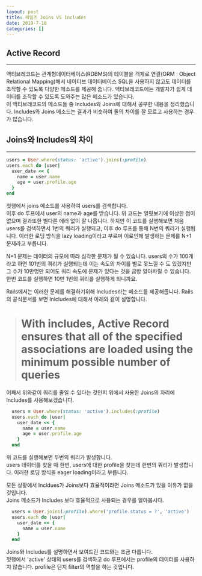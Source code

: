 ```yaml
---
layout: post
title: 레일즈 Joins VS Includes
date: 2019-7-18
categories: []
---
```


## Active Record
* * *

액티브레코드는 관계형데이터베이스(RDBMS)의 테이블을 객체로 연결(ORM : Object Relational Mapping)해서
네이티브 데이터베이스 SQL을 사용하지 않고도 데이터를 조작할 수 있도록 다양한 메소드를 제공해 줍니다.
액티브레코드에는 개발자가 쉽게 데이터를 조작할 수 있도록 도와주는 많은 메소드가 있습니다.  
이 액티브레코드의 메소드들 중 Includes와 Joins에 대해서 공부한 내용을 정리했습니다.
Includes와 Joins 메소드는 결과가 비슷하여 둘의 차이를 잘 모르고 사용하는 경우가 많습니다.

## Joins와 Includes의 차이
* * *

```ruby
users = User.where(status: 'active').joins(:profile)
users.each do |user|
  user_date << {
    name = user.name
    age = user.profile.age
  }
end
```

첫행에서 joins 메소드를 사용하여 users를 검색합니다.  
이후 do 루프에서 user의 name과 age를 받습니다.
위 코드는 얼핏보기에 이상한 점이 없으며 결과또한 별다른 에러 없이 잘 나옵니다.
하지만 이 코드를 실행해보면 처음 users를 검색하면서 1번의 쿼리가 실행되고, 이후 do 루프를 통해 N번의 쿼리가 실행됩니다.
이러한 로딩 방식을 lazy loading이라고 부르며 이로인해 발생하는 문제를 N+1 문제라고 부릅니다.

N+1 문제는 데이터의 규모에 따라 심각한 문제가 될 수 있습니다. users의 수가 100개라고 하면 101번의 쿼리가 실행되는데
이는 속도의 차이를 별로 못느낄 수 도 있겠지만 그 수가 10만명만 되어도 쿼리 속도에 문제가 있다는 것을 금방 알아차릴 수 있습니다.
한번 코드를 실행하면 10만 1번의 쿼리를 실행하게 되니까요.

Rails에서는 이러한 문제를 해결하기위해 Includes라는 메소드를 제공해줍니다.
Rails의 공식문서를 보면 Inlcludes에 대해서 아래와 같이 설명합니다.

> # With includes, Active Record ensures that all of the specified associations are loaded using the minimum possible number of queries

어째서 위와같이 쿼리를 줄일 수 있다는 것인지 위에서 사용한 Joins의 자리에 Includes를 사용해보겠습니다.

```ruby
  users = User.where(status: 'active').includes(:profile)
  users.each do |user|
    user_date << {
      name = user.name
      age = user.profile.age
    }
  end
```

위 코드를 실행해보면 두번의 쿼리가 발생합니다.  
users 데이터를 찾을 때 한번, users에 대한 profile을 찾는데 한번의 쿼리가 발생합니다.
이러한 로딩 방식을 eager loading이라고 부릅니다.

모든 상황에서 Incldues가 Joins보다 효율적이라면 Joins 메소드가 있을 이유가 없을 것입니다.  
Joins 메소드가 Includes 보다 효율적으로 사용되는 경우를 알아봅시다.

```ruby
  users = User.joins(:profile).where('profile.status = ?', 'active')
  users.each do |user|
    user_date << {
      name = user.name
    }
  end
```

Joins와 Includes를 설명하면서 보여드린 코드와는 조금 다릅니다.  
첫행에서 'active' 상태의 users를 검색하고 do 루프에서는 profile의 데이터를 사용하지 않습니다.
profile은 단지 filter의 역할을 하는 것입니다.